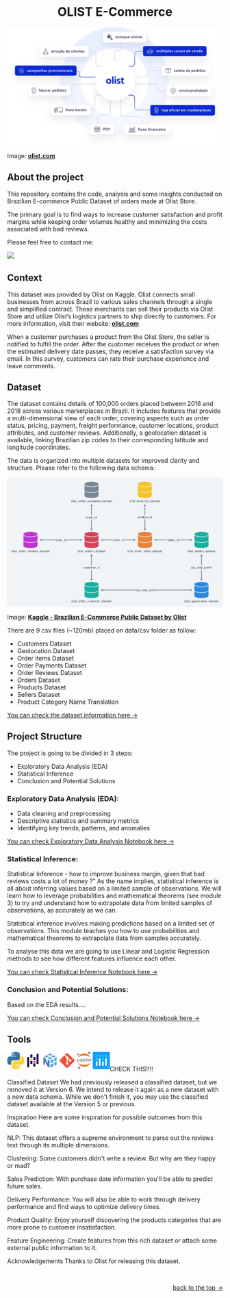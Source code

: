 <h1 name="readme-top" align="center">OLIST E-Commerce</h1>

<img align="center" src="https://github.com/KawasakiLucas/olist-ecommerce/blob/master/images/OLIST.svg">

Image: **[olist.com](https://olist.com/)**

<h2 align="left">About the project</h2>

This repository contains the code, analysis and some insights conducted on Brazilian E-commerce Public Dataset of orders made at Olist Store.

The primary goal is to find ways to increase customer satisfaction and profit margins while keeping order volumes healthy and minimizing the costs associated with bad reviews.

Please feel free to contact me:
<p align="left">
  <a href="https://www.linkedin.com/in/lucas-kawasaki/">
    <img src="https://skillicons.dev/icons?i=linkedin" />
  </a>
</p>

<h2 align="left">Context</h2>

This dataset was provided by Olist on Kaggle. Olist connects small businesses from across Brazil to various sales channels through a single and simplified contract. These merchants can sell their products via Olist Store and utilize Olist’s logistics partners to ship directly to customers. For more information, visit their website: **[olist.com](https://olist.com/)**

When a customer purchases a product from the Olist Store, the seller is notified to fulfill the order. After the customer receives the product or when the estimated delivery date passes, they receive a satisfaction survey via email. In this survey, customers can rate their purchase experience and leave comments.

<h2 align="left">Dataset</h2>

The dataset contains details of 100,000 orders placed between 2016 and 2018 across various marketplaces in Brazil. It includes features that provide a multi-dimensional view of each order, covering aspects such as order status, pricing, payment, freight performance, customer locations, product attributes, and customer reviews. Additionally, a geolocation dataset is available, linking Brazilian zip codes to their corresponding latitude and longitude coordinates.

The data is organized into multiple datasets for improved clarity and structure. Please refer to the following data schema:

<img align="center" src="https://github.com/KawasakiLucas/olist-ecommerce/blob/master/images/olist-data-scheme.png">

Image: **[Kaggle - Brazilian E-Commerce Public Dataset by Olist](https://www.kaggle.com/datasets/olistbr/brazilian-ecommerce)**

There are 9 csv files (~120mb) placed on data/csv folder as follow:

- Customers Dataset
- Geolocation Dataset
- Order items Dataset
- Order Payments Dataset
- Order Reviews Dataset
- Orders Dataset
- Products Dataset
- Sellers Dataset
- Product Category Name Translation

<p align="left"><a href="https://github.com/KawasakiLucas/olist-ecommerce/tree/master/data">You can check the dataset information here -></a></p>

<h2 align="left">Project Structure</h2>

The project is going to be divided in 3 steps:

-  Exploratory Data Analysis (EDA)
-  Statistical Inference
-  Conclusion and Potential Solutions

<h3 align="left">Exploratory Data Analysis (EDA):</h3>

-  Data cleaning and preprocessing
-  Descriptive statistics and summary metrics
-  Identifying key trends, patterns, and anomalies

<p align="left"><a href="https://github.com/KawasakiLucas/olist-ecommerce/tree/master/data">You can check Exploratory Data Analysis Notebook here -></a></p>

<h3 align="left">Statistical Inference:</h3>

Statistical Inference - how to improve business margin, given that bad reviews costs a lot of money ?”
As the name implies, statistical inference is all about inferring values based on a limited sample of observations. We will learn how to leverage probabilities and mathematical theorems (see module 3) to try and understand how to extrapolate data from limited samples of observations, as accurately as we can.

Statistical inference involves making predictions based on a limited set of observations. This module teaches you how to use probabilities and mathematical theorems to extrapolate data from samples accurately.

To analyse this data we are going to use Linear and Logistic Regression methods to see how different features influence each other.

<p align="left"><a href="https://github.com/KawasakiLucas/olist-ecommerce/tree/master/data">You can check Statistical Inference Notebook here -></a></p>

<h3 align="left">Conclusion and Potential Solutions:</h3>

Based on the EDA results....


<p align="left"><a href="https://github.com/KawasakiLucas/olist-ecommerce/tree/master/data">You can check Conclusion and Potential Solutions Notebook here -></a></p>


<h2 align="left">Tools</h2>


<img align="left" width="40" height="40" src="https://github.com/KawasakiLucas/olist-ecommerce/blob/master/images/svg/python.svg">
<img align="left" width="40" height="40" src="https://github.com/KawasakiLucas/olist-ecommerce/blob/master/images/svg/pandas.svg">
<img align="left" width="40" height="40" src="https://github.com/KawasakiLucas/olist-ecommerce/blob/master/images/svg/numpy.svg">
<img align="left" width="40" height="40" src="https://github.com/KawasakiLucas/olist-ecommerce/blob/master/images/svg/git.svg">
<img align="left" width="40" height="40" src="https://github.com/KawasakiLucas/olist-ecommerce/blob/master/images/svg/jupyter.svg">
<img align="left" width="40" height="40" src="https://github.com/KawasakiLucas/olist-ecommerce/blob/master/images/svg/plot_ly.svg">

<br />











CHECK THIS!!!!






Classified Dataset
We had previously released a classified dataset, but we removed it at Version 6. We intend to release it again as a new dataset with a new data schema. While we don't finish it, you may use the classified dataset available at the Version 5 or previous.

Inspiration
Here are some inspiration for possible outcomes from this dataset.

NLP:
This dataset offers a supreme environment to parse out the reviews text through its multiple dimensions.

Clustering:
Some customers didn't write a review. But why are they happy or mad?

Sales Prediction:
With purchase date information you'll be able to predict future sales.

Delivery Performance:
You will also be able to work through delivery performance and find ways to optimize delivery times.

Product Quality:
Enjoy yourself discovering the products categories that are more prone to customer insatisfaction.

Feature Engineering:
Create features from this rich dataset or attach some external public information to it.

Acknowledgements
Thanks to Olist for releasing this dataset.




<br />
<p align="right"><a href="#readme-top">back to the top -></a></p>
